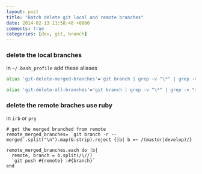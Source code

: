```yaml
---
layout: post
title: "Batch delete git local and remote branches"
date: 2014-02-13 11:58:48 +0800
comments: true
categories: [dev, git, branch]
---
```


### delete the local branches

in `~/.bash_profile` add these aliases

``` sh
alias 'git-delete-merged-branches'='git branch | grep -v "\*" | grep -v "master"| grep -v "develop" | xargs -n 1 git branch -d'

alias 'git-delete-all-branches'='git branch | grep -v "\*" | grep -v "master"| grep -v "develop" | xargs -n 1 git branch -D'
```

### delete the remote braches use ruby

<!-- more -->

in `irb` or `pry`

```
# get the merged branched from remote
remote_merged_branches= `git branch -r --merged`.split("\n").map(&:strip).reject {|b| b =~ /(master|develop)/}

remote_merged_branches.each do |b|
  remote, branch = b.split(/\//)
  `git push #{remote} :#{branch}`
end
```
